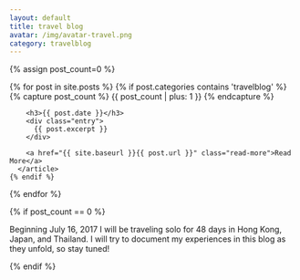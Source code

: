 ```yaml
---
layout: default
title: travel blog
avatar: /img/avatar-travel.png
category: travelblog
---
```


<div class="posts">
  
  {% assign post_count=0 %}

  {% for post in site.posts %}
    {% if post.categories contains 'travelblog' %}
      {% capture post_count %} {{ post_count | plus: 1 }} {% endcapture %}
      <article class="post">

        <h3>{{ post.date }}</h3>
        <div class="entry">
          {{ post.excerpt }}
        </div>

        <a href="{{ site.baseurl }}{{ post.url }}" class="read-more">Read More</a>
      </article>
    {% endif %}
  {% endfor %}

  {% if post_count == 0 %}
    <p>Beginning July 16, 2017 I will be traveling solo for 48 days in Hong Kong, Japan, and Thailand. I will try to document my experiences in this blog as they unfold, so stay tuned!</p>
  {% endif %}

</div>

